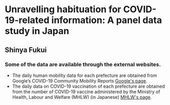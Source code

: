 # Unravelling habituation for COVID-19-related information: A panel data study in Japan
## Shinya Fukui

### Some of the data are available through the external websites.
- The daily human mobility data for each prefecture are obtained from Google’s COVID-19 Community Mobility Reports [Google's page](https://www.google.com/covid19/mobility/).
- The daily data on COVID-19 vaccination of each prefecture are obtained from the number of COVID-19 vaccine administered by the Ministry of Health, Labour and Welfare (MHLW) (in Japanese) [MHLW's page](https://www.mhlw.go.jp/stf/seisakunitsuite/bunya/kenkou_iryou/kenkou/kekkaku-kansenshou/yobou-sesshu/syukeihou_00002.html). 
